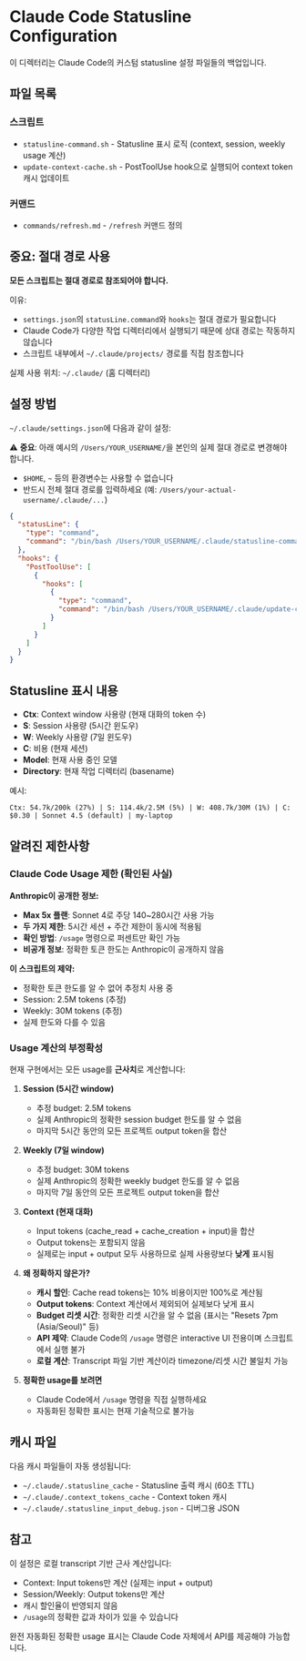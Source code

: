 # Claude Code Statusline Configuration

이 디렉터리는 Claude Code의 커스텀 statusline 설정 파일들의 백업입니다.

## 파일 목록

### 스크립트
- `statusline-command.sh` - Statusline 표시 로직 (context, session, weekly usage 계산)
- `update-context-cache.sh` - PostToolUse hook으로 실행되어 context token 캐시 업데이트

### 커맨드
- `commands/refresh.md` - `/refresh` 커맨드 정의

## 중요: 절대 경로 사용

**모든 스크립트는 절대 경로로 참조되어야 합니다.**

이유:
- `settings.json`의 `statusLine.command`와 `hooks`는 절대 경로가 필요합니다
- Claude Code가 다양한 작업 디렉터리에서 실행되기 때문에 상대 경로는 작동하지 않습니다
- 스크립트 내부에서 `~/.claude/projects/` 경로를 직접 참조합니다

실제 사용 위치: `~/.claude/` (홈 디렉터리)

## 설정 방법

`~/.claude/settings.json`에 다음과 같이 설정:

⚠️ **중요**: 아래 예시의 `/Users/YOUR_USERNAME/`을 본인의 실제 절대 경로로 변경해야 합니다.
- `$HOME`, `~` 등의 환경변수는 사용할 수 없습니다
- 반드시 전체 절대 경로를 입력하세요 (예: `/Users/your-actual-username/.claude/...`)

```json
{
  "statusLine": {
    "type": "command",
    "command": "/bin/bash /Users/YOUR_USERNAME/.claude/statusline-command.sh"
  },
  "hooks": {
    "PostToolUse": [
      {
        "hooks": [
          {
            "type": "command",
            "command": "/bin/bash /Users/YOUR_USERNAME/.claude/update-context-cache.sh"
          }
        ]
      }
    ]
  }
}
```

## Statusline 표시 내용

- **Ctx**: Context window 사용량 (현재 대화의 token 수)
- **S**: Session 사용량 (5시간 윈도우)
- **W**: Weekly 사용량 (7일 윈도우)
- **C**: 비용 (현재 세션)
- **Model**: 현재 사용 중인 모델
- **Directory**: 현재 작업 디렉터리 (basename)

예시:
```
Ctx: 54.7k/200k (27%) | S: 114.4k/2.5M (5%) | W: 408.7k/30M (1%) | C: $0.30 | Sonnet 4.5 (default) | my-laptop
```

## 알려진 제한사항

### Claude Code Usage 제한 (확인된 사실)

**Anthropic이 공개한 정보:**
- **Max 5x 플랜**: Sonnet 4로 주당 140~280시간 사용 가능
- **두 가지 제한**: 5시간 세션 + 주간 제한이 동시에 적용됨
- **확인 방법**: `/usage` 명령으로 퍼센트만 확인 가능
- **비공개 정보**: 정확한 토큰 한도는 Anthropic이 공개하지 않음

**이 스크립트의 제약:**
- 정확한 토큰 한도를 알 수 없어 추정치 사용 중
- Session: 2.5M tokens (추정)
- Weekly: 30M tokens (추정)
- 실제 한도와 다를 수 있음

### Usage 계산의 부정확성

현재 구현에서는 모든 usage를 **근사치**로 계산합니다:

1. **Session (5시간 window)**
   - 추정 budget: 2.5M tokens
   - 실제 Anthropic의 정확한 session budget 한도를 알 수 없음
   - 마지막 5시간 동안의 모든 프로젝트 output token을 합산

2. **Weekly (7일 window)**
   - 추정 budget: 30M tokens
   - 실제 Anthropic의 정확한 weekly budget 한도를 알 수 없음
   - 마지막 7일 동안의 모든 프로젝트 output token을 합산

3. **Context (현재 대화)**
   - Input tokens (cache_read + cache_creation + input)을 합산
   - Output tokens는 포함되지 않음
   - 실제로는 input + output 모두 사용하므로 실제 사용량보다 **낮게** 표시됨

4. **왜 정확하지 않은가?**
   - **캐시 할인**: Cache read tokens는 10% 비용이지만 100%로 계산됨
   - **Output tokens**: Context 계산에서 제외되어 실제보다 낮게 표시
   - **Budget 리셋 시간**: 정확한 리셋 시간을 알 수 없음 (표시는 "Resets 7pm (Asia/Seoul)" 등)
   - **API 제약**: Claude Code의 `/usage` 명령은 interactive UI 전용이며 스크립트에서 실행 불가
   - **로컬 계산**: Transcript 파일 기반 계산이라 timezone/리셋 시간 불일치 가능

5. **정확한 usage를 보려면**
   - Claude Code에서 `/usage` 명령을 직접 실행하세요
   - 자동화된 정확한 표시는 현재 기술적으로 불가능

## 캐시 파일

다음 캐시 파일들이 자동 생성됩니다:
- `~/.claude/.statusline_cache` - Statusline 출력 캐시 (60초 TTL)
- `~/.claude/.context_tokens_cache` - Context token 캐시
- `~/.claude/.statusline_input_debug.json` - 디버그용 JSON

## 참고

이 설정은 로컬 transcript 기반 근사 계산입니다:
- Context: Input tokens만 계산 (실제는 input + output)
- Session/Weekly: Output tokens만 계산
- 캐시 할인율이 반영되지 않음
- `/usage`의 정확한 값과 차이가 있을 수 있습니다

완전 자동화된 정확한 usage 표시는 Claude Code 자체에서 API를 제공해야 가능합니다.
